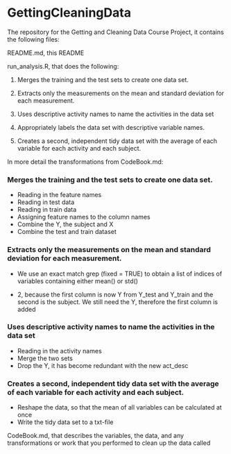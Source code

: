 GettingCleaningData
===================

The repository for the Getting and Cleaning Data Course Project, it contains the following files:

README.md, this README


run_analysis.R, that does the following:

1. Merges the training and the test sets to create one data set.

2. Extracts only the measurements on the mean and standard deviation for each measurement. 

3. Uses descriptive activity names to name the activities in the data set

4. Appropriately labels the data set with descriptive variable names. 

5. Creates a second, independent tidy data set with the average of each variable for each activity and each subject. 

In more detail the transformations from CodeBook.md:

### Merges the training and the test sets to create one data set.
- Reading in the feature names
- Reading in test data
- Reading in train data
- Assigning feature names to the column names
- Combine the Y, the subject and X
- Combine the test and train dataset

### Extracts only the measurements on the mean and standard deviation for each measurement. 
- We use an exact match grep (fixed = TRUE) to obtain a list of indices of variables
 containing either mean() or std()
 + 2, because the first column is now Y from Y_test and Y_train and the second is the subject. We still need the Y, therefore the first column is added

### Uses descriptive activity names to name the activities in the data set
- Reading in the activity names
- Merge the two sets
- Drop the Y, it has become redundant with the new act_desc

### Creates a second, independent tidy data set with the average of each variable for each activity and each subject. 
- Reshape the data, so that the mean of all variables can be calculated at once
- Write the tidy data set to a txt-file


CodeBook.md, that describes the variables, the data, and any transformations or work that you performed to clean up the data called


